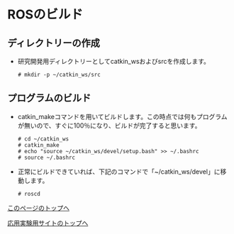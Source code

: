 # ROSのビルド

## ディレクトリーの作成
- 研究開発用ディレクトリーとしてcatkin_wsおよびsrcを作成します。
  ```
  # mkdir -p ~/catkin_ws/src
  ```

## プログラムのビルド
- catkin_makeコマンドを用いてビルドします。この時点では何もプログラムが無いので、すぐに100％になり、ビルドが完了すると思います。
  ```
  # cd ~/catkin_ws
  # catkin_make
  # echo "source ~/catkin_ws/devel/setup.bash" >> ~/.bashrc
  # source ~/.bashrc
  ```
- 正常にビルドできていれば、下記のコマンドで「~/catkin_ws/devel」に移動します。
  ```
  # roscd
  ```

[このページのトップへ](#)

[応用実験用サイトのトップへ](https://stl-apu.github.io/advanced_experiment_2021/)
